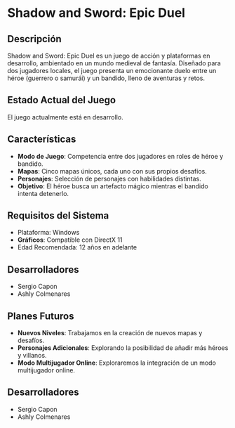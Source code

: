 # Shadow and Sword: Epic Duel

## Descripción
Shadow and Sword: Epic Duel es un juego de acción y plataformas en desarrollo, ambientado en un mundo medieval de fantasía. Diseñado para dos jugadores locales, el juego presenta un emocionante duelo entre un héroe (guerrero o samurái) y un bandido, lleno de aventuras y retos.

## Estado Actual del Juego
El juego actualmente está en desarrollo.

## Características
- **Modo de Juego**: Competencia entre dos jugadores en roles de héroe y bandido.
- **Mapas**: Cinco mapas únicos, cada uno con sus propios desafíos.
- **Personajes**: Selección de personajes con habilidades distintas.
- **Objetivo**: El héroe busca un artefacto mágico mientras el bandido intenta detenerlo.

## Requisitos del Sistema
- Plataforma: Windows
- **Gráficos**: Compatible con DirectX 11
- Edad Recomendada: 12 años en adelante

## Desarrolladores
- Sergio Capon
- Ashly Colmenares

## Planes Futuros
- **Nuevos Niveles**: Trabajamos en la creación de nuevos mapas y desafíos.
- **Personajes Adicionales**: Explorando la posibilidad de añadir más héroes y villanos.
- **Modo Multijugador Online**: Exploraremos la integración de un modo multijugador online.
  
## Desarrolladores
- Sergio Capon
- Ashly Colmenares
